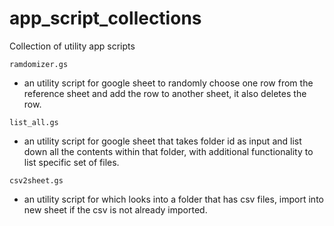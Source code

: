 # app_script_collections
Collection of utility app scripts

`ramdomizer.gs` 
- an utility script for google sheet to randomly choose one row from the reference sheet and add the row to another sheet, it also deletes the row.

`list_all.gs`
- an utility script for google sheet that takes folder id as input and list down all the contents within that folder, with additional functionality to list specific set of files.

`csv2sheet.gs`
- an utility script for which looks into a folder that has csv files, import into new sheet if the csv is not already imported.